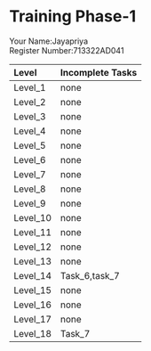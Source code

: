 # Training Phase-1

Your Name:Jayapriya  
Register Number:713322AD041  


| Level    | Incomplete Tasks        |
|:---------|:------------------------|
| Level_1  | none                   |
| Level_2  | none                   |
| Level_3  | none                  |
| Level_4  | none                 |
| Level_5  | none                 |
| Level_6  | none                   |
| Level_7  | none                 |
| Level_8  | none                   |
| Level_9  | none                  |
| Level_10 | none                  |
| Level_11 | none                 |
| Level_12 | none                  |
| Level_13 | none                  |
| Level_14 | Task_6,task_7                   |
| Level_15 | none                  |
| Level_16 | none                  |
| Level_17 | none                  |
| Level_18 | Task_7                   |


 

